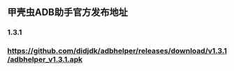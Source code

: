 ## 甲壳虫ADB助手官方发布地址
### 1.3.1
### https://github.com/didjdk/adbhelper/releases/download/v1.3.1/adbhelper_v1.3.1.apk
